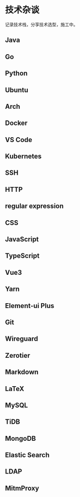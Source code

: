 <!--
 * @Author: HaoTian Qi
 * @Date: 2021-12-24 18:41:54
 * @Description: 
 * @LastEditTime: 2021-12-24 18:48:56
 * @LastEditors: HaoTian Qi
-->

# 技术杂谈

记录技术栈，分享技术选型，施工中。

## Java

## Go

## Python

## Ubuntu

## Arch

## Docker

## VS Code

## Kubernetes

## SSH

## HTTP

## regular expression

## CSS

## JavaScript

## TypeScript

## Vue3

## Yarn

## Element-ui Plus

## Git

## Wireguard

## Zerotier

## Markdown

## LaTeX

## MySQL

## TiDB

## MongoDB

## Elastic Search

## LDAP

## MitmProxy
